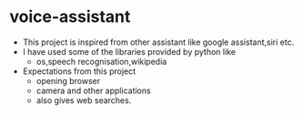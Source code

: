 # voice-assistant
- This project is inspired from other assistant like google assistant,siri  etc.
- I have used some of the libraries provided by python like
  - os,speech recognisation,wikipedia
- Expectations from this project
  - opening browser
  - camera and other applications
  - also gives web searches.
